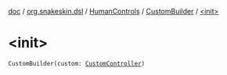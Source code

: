 [doc](../../../index.md) / [org.snakeskin.dsl](../../index.md) / [HumanControls](../index.md) / [CustomBuilder](index.md) / [&lt;init&gt;](./-init-.md)

# &lt;init&gt;

`CustomBuilder(custom: `[`CustomController`](../../../org.snakeskin.controls.mappings/-custom-controller/index.md)`)`